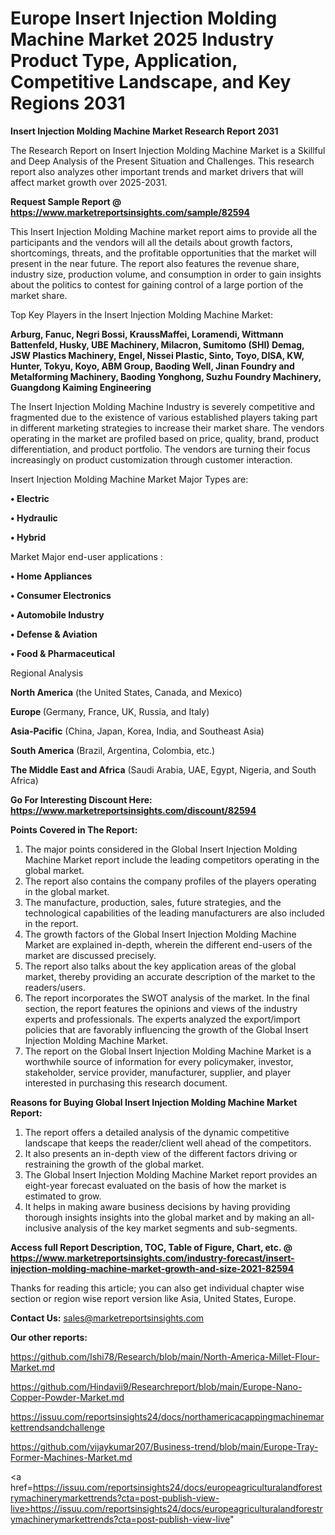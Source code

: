 # Europe Insert Injection Molding Machine Market 2025 Industry Product Type, Application, Competitive Landscape, and Key Regions 2031

<strong>Insert Injection Molding Machine Market Research Report 2031</strong>

The Research Report on Insert Injection Molding Machine Market is a Skillful and Deep Analysis of the Present Situation and Challenges. This research report also analyzes other important trends and market drivers that will affect market growth over 2025-2031.

<strong>Request Sample Report @ <a href=https://www.marketreportsinsights.com/sample/82594>https://www.marketreportsinsights.com/sample/82594</a></strong>

This Insert Injection Molding Machine market report aims to provide all the participants and the vendors will all the details about growth factors, shortcomings, threats, and the profitable opportunities that the market will present in the near future. The report also features the revenue share, industry size, production volume, and consumption in order to gain insights about the politics to contest for gaining control of a large portion of the market share.

Top Key Players in the Insert Injection Molding Machine Market:

<strong>Arburg, Fanuc, Negri Bossi, KraussMaffei, Loramendi, Wittmann Battenfeld, Husky, UBE Machinery, Milacron, Sumitomo (SHI) Demag, JSW Plastics Machinery, Engel, Nissei Plastic, Sinto, Toyo, DISA, KW, Hunter, Tokyu, Koyo, ABM Group, Baoding Well, Jinan Foundry and Metalforming Machinery, Baoding Yonghong, Suzhu Foundry Machinery, Guangdong Kaiming Engineering</strong>

The Insert Injection Molding Machine Industry is severely competitive and fragmented due to the existence of various established players taking part in different marketing strategies to increase their market share. The vendors operating in the market are profiled based on price, quality, brand, product differentiation, and product portfolio. The vendors are turning their focus increasingly on product customization through customer interaction.

Insert Injection Molding Machine Market Major Types are:

<strong>• Electric

• Hydraulic

• Hybrid</strong>

Market Major end-user applications :

<strong>• Home Appliances

• Consumer Electronics

• Automobile Industry

• Defense & Aviation

• Food & Pharmaceutical</strong>

Regional Analysis

</u><strong><b>North America</b></strong> (the United States, Canada, and Mexico)

<strong><b>Europe </b></strong>(Germany, France, UK, Russia, and Italy)

<strong><b>Asia-Pacific</b></strong> (China, Japan, Korea, India, and Southeast Asia)

<strong><b>South America</b></strong> (Brazil, Argentina, Colombia, etc.)

<strong><b>The Middle East and Africa</b></strong> (Saudi Arabia, UAE, Egypt, Nigeria, and South Africa)

<strong>Go For Interesting Discount Here: <a href=https://www.marketreportsinsights.com/discount/82594>https://www.marketreportsinsights.com/discount/82594</a></strong>

<strong>Points Covered in The Report:</strong>
<ol>
  <li>The major points considered in the Global Insert Injection Molding Machine Market report include the leading competitors operating in the global market.</li>
  <li>The report also contains the company profiles of the players operating in the global market.</li>
  <li>The manufacture, production, sales, future strategies, and the technological capabilities of the leading manufacturers are also included in the report.</li>
  <li>The growth factors of the Global Insert Injection Molding Machine Market are explained in-depth, wherein the different end-users of the market are discussed precisely.</li>
  <li>The report also talks about the key application areas of the global market, thereby providing an accurate description of the market to the readers/users.</li>
  <li>The report incorporates the SWOT analysis of the market. In the final section, the report features the opinions and views of the industry experts and professionals. The experts analyzed the export/import policies that are favorably influencing the growth of the Global Insert Injection Molding Machine Market.</li>
  <li>The report on the Global Insert Injection Molding Machine Market is a worthwhile source of information for every policymaker, investor, stakeholder, service provider, manufacturer, supplier, and player interested in purchasing this research document.</li>
</ol>
<strong>Reasons for Buying Global Insert Injection Molding Machine Market Report:</strong>

<ol>
  <li>The report offers a detailed analysis of the dynamic competitive landscape that keeps the reader/client well ahead of the competitors.</li>
  <li>It also presents an in-depth view of the different factors driving or restraining the growth of the global market.</li>
  <li>The Global Insert Injection Molding Machine Market report provides an eight-year forecast evaluated on the basis of how the market is estimated to grow.</li>
  <li>It helps in making aware business decisions by having providing thorough insights insights into the global market and by making an all-inclusive analysis of the key market segments and sub-segments.</li>
</ol>
<strong>Access full Report Description, TOC, Table of Figure, Chart, etc. @ <a href=https://www.marketreportsinsights.com/industry-forecast/insert-injection-molding-machine-market-growth-and-size-2021-82594>https://www.marketreportsinsights.com/industry-forecast/insert-injection-molding-machine-market-growth-and-size-2021-82594</a></strong>


Thanks for reading this article; you can also get individual chapter wise section or region wise report version like Asia, United States, Europe.

<strong>Contact Us:</strong>
sales@marketreportsinsights.com

<strong>Our other reports:</strong>

<a href=https://github.com/Ishi78/Research/blob/main/North-America-Millet-Flour-Market.md>https://github.com/Ishi78/Research/blob/main/North-America-Millet-Flour-Market.md</a>

<a href=https://github.com/Hindavii9/Researchreport/blob/main/Europe-Nano-Copper-Powder-Market.md>https://github.com/Hindavii9/Researchreport/blob/main/Europe-Nano-Copper-Powder-Market.md</a>

<a href=https://issuu.com/reportsinsights24/docs/northamericacappingmachinemarkettrendsandchallenge>https://issuu.com/reportsinsights24/docs/northamericacappingmachinemarkettrendsandchallenge</a>

<a href=https://github.com/vijaykumar207/Business-trend/blob/main/Europe-Tray-Former-Machines-Market.md>https://github.com/vijaykumar207/Business-trend/blob/main/Europe-Tray-Former-Machines-Market.md</a>

<a href=https://issuu.com/reportsinsights24/docs/europeagriculturalandforestrymachinerymarkettrends?cta=post-publish-view-live>https://issuu.com/reportsinsights24/docs/europeagriculturalandforestrymachinerymarkettrends?cta=post-publish-view-live</a>"
